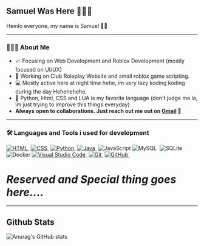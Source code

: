 ## Samuel Was Here 👻👻👻
Hemlo everyone, my name is Samuel 👋🏻

---

### 👨🏻‍💻 About Me

- 📈 Focusing on Web Development and Roblox Development (mostly focused on UI/UX)
- 🔭 Working on Club Roleplay Website and small roblox game scripting.
- 💻 Mostly active here at night time hehe, im very lazy koding koding during the day Hehehehehe.
- 🌱 Python, Html, CSS and LUA is my favorite language (don't judge me la, im just trying to improve this things everyday)
- **Always open to collaborations. Just reach out me out on [Gmail](samuelkwijayabusiness@gmail.com)  💌**
---

### 🛠 Languages and Tools i used for development

[![HTML](https://img.shields.io/badge/-HTML-333333?style=flat&logo=HTML5)&nbsp;][html]
[![CSS](https://img.shields.io/badge/-CSS-333333?style=flat&logo=CSS3&logoColor=1572B6)&nbsp;][css]
[![Python](https://img.shields.io/badge/-Python-333333?style=flat&logo=python)&nbsp;][python]
[![Java](https://img.shields.io/badge/-Java-333333?style=flat&logo=Java&logoColor=FFA518)&nbsp;][java]
![JavaScript](https://img.shields.io/badge/-JavaScript-333333?style=flat&logo=JavaScript)
![MySQL](https://img.shields.io/twitter/url?color=000000&label=MySQL&logo=MySQL&url=https%3A%2F%2Fimg.shields.io%2Fbadge%2F-Windows-333333%3Fstyle%3Dflat%26logo%3DWindows)&nbsp;
![SQLite](https://img.shields.io/badge/-SQLite-333333?style=flat&logo=SQLite)&nbsp;
![Docker](https://img.shields.io/badge/-Docker-333333?style=flat&logo=Docker)
[![Visual Studio Code](https://img.shields.io/badge/-VScode-333333?style=flat&logo=visual-studio-code&logoColor=007ACC)&nbsp;][vscode]
[![Git](https://img.shields.io/badge/-Git-333333?style=flat&logo=git)&nbsp;][git]
[![GitHub](https://img.shields.io/badge/-GitHub-333333?style=flat&logo=github)&nbsp;][github]

# ***Reserved and Special thing goes here....***

[github]: https://github.com/manojuppala
[twitter]: https://twitter.com/Manoj_0863
[youtube]: https://www.youtube.com/channel/UCX93oEN0tza6KfuAWfI61vQ
[linkedin]: https://www.linkedin.com/in/manoj-uppala-1a8b33169/
[coursera]: https://www.coursera.org/learn/data-analysis-with-python
[vscode]: https://code.visualstudio.com/
[python]: https://www.python.org/doc/
[java]: https://docs.oracle.com/en/java/
[rlang]: https://github.com/manojuppala/R-programming
[matlab]: https://www.mathworks.com/products/matlab.html
[tableau]: https://www.tableau.com/
[git]: https://git-scm.com/doc
[github]: https://github.com/
[c++]: https://devdocs.io/cpp/
[c]: https://devdocs.io/c/
[css]: https://developer.mozilla.org/en-US/docs/Web/CSS#:~:text=Cascading%20Style%20Sheets%20(CSS)%20is,speech%2C%20or%20on%20other%20media.
[html]: https://devdocs.io/html/

-----

## **Github Stats**

![Anurag's GitHub stats](https://github-readme-stats.vercel.app/api?username=samuelkwijaya&show_icons=true&theme=dark)
